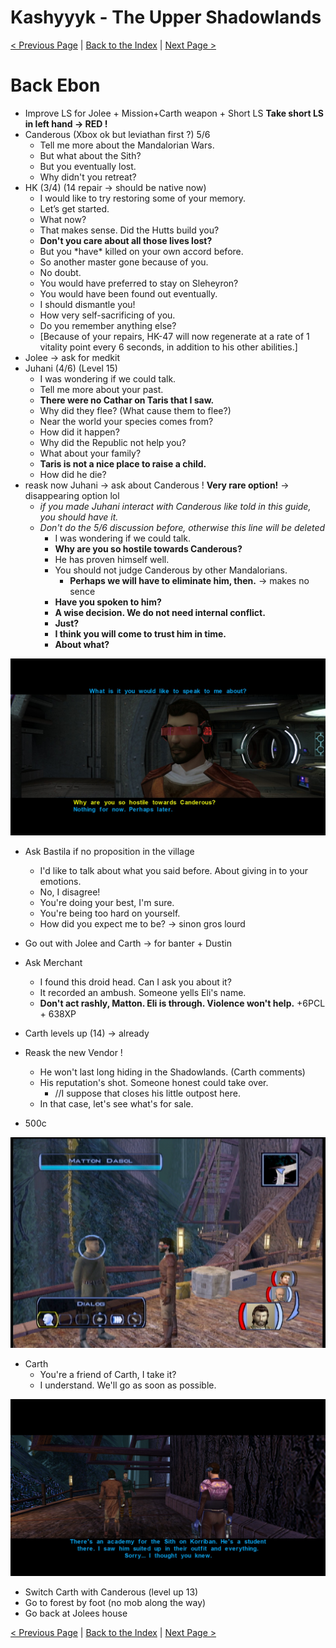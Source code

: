 # Kashyyyk - The Upper Shadowlands

[< Previous Page](053_Kashyyyk.md)
| [Back to the Index](../index.md)
| [Next Page >](055_Kashyyyk.md)

# Back Ebon

- Improve LS for Jolee + Mission+Carth weapon + Short LS **Take short LS in left hand -> RED !**
- Canderous (Xbox ok but leviathan first ?) 5/6
    - Tell me more about the Mandalorian Wars.
    - But what about the Sith?
    - But you eventually lost.
    - Why didn't you retreat?
- HK (3/4) (14 repair -> should be native now)
    - I would like to try restoring some of your memory.
    - Let’s get started.
    - What now?
    - That makes sense. Did the Hutts build you?
    - **Don't you care about all those lives lost?**
    - But you \*have\* killed on your own accord before.
    - So another master gone because of you.
    - No doubt.
    - You would have preferred to stay on Sleheyron?
    - You would have been found out eventually.
    - I should dismantle you!
    - How very self-sacrificing of you.
    - Do you remember anything else?
    - [Because of your repairs, HK-47 will now regenerate at a rate of 1 vitality point every 6 seconds, in addition to his other abilities.]
- Jolee -> ask for medkit
- Juhani (4/6) (Level 15)
    - I was wondering if we could talk.
    - Tell me more about your past.
    - **There were no Cathar on Taris that I saw.**
    - Why did they flee? (What cause them to flee?)
    - Near the world your species comes from?
    - How did it happen?
    - Why did the Republic not help you?
    - What about your family?
    - **Taris is not a nice place to raise a child.**
    - How did he die?
- reask now Juhani -> ask about Canderous ! **Very rare option!** -> disappearing option lol
    - _if you made Juhani interact with Canderous like told in this guide, you should have it._
    - _Don't do the 5/6 discussion before, otherwise this line will be deleted_
        - I was wondering if we could talk.
        - **Why are you so hostile towards Canderous?**
        - He has proven himself well.
        - You should not judge Canderous by other Mandalorians.
            - **Perhaps we will have to eliminate him, then.** -> makes no sence
        - **Have you spoken to him?**
        - **A wise decision. We do not need internal conflict.**
        - **Just?**
        - **I think you will come to trust him in time.**
        - **About what?**

![](../../resources/images/switch/2022013010424700-B5D02A793ED06B4BA008125C7E302FC9.jpg)

- Ask Bastila if no proposition in the village
  - I'd like to talk about what you said before. About giving in to your emotions.
  - No, I disagree!
  - You're doing your best, I'm sure.
  - You're being too hard on yourself.
  - How did you expect me to be? -> sinon gros lourd


- Go out with Jolee and Carth -> for banter + Dustin
- Ask Merchant
    - I found this droid head. Can I ask you about it?
    - It recorded an ambush. Someone yells Eli's name.
    - **Don't act rashly, Matton. Eli is through. Violence won't help.** +6PCL + 638XP
- Carth levels up (14) -> already
- Reask the new Vendor !
    - He won't last long hiding in the Shadowlands. (Carth comments)
    - His reputation's shot. Someone honest could take over.
        - //I suppose that closes his little outpost here.
    - In that case, let's see what's for sale.
- 500c

![KOTOR Guide-7](../../resources/images/screenshots/KOTOR%20Guide-7.png)

- Carth
    - You're a friend of Carth, I take it?
    - I understand. We'll go as soon as possible.

![](../../resources/images/switch/2022013010535100-B5D02A793ED06B4BA008125C7E302FC9.jpg)

- Switch Carth with Canderous (level up 13)
- Go to forest by foot (no mob along the way)
- Go back at Jolees house


[< Previous Page](053_Kashyyyk.md)
| [Back to the Index](../index.md)
| [Next Page >](055_Kashyyyk.md)
